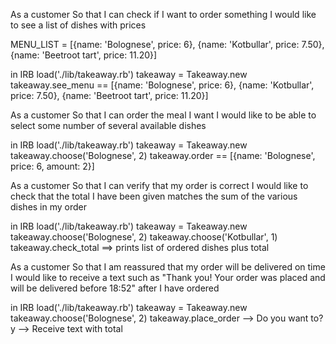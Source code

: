 As a customer
So that I can check if I want to order something
I would like to see a list of dishes with prices

MENU_LIST = [{name: 'Bolognese', price: 6}, {name: 'Kotbullar', price: 7.50}, {name: 'Beetroot tart', price: 11.20}]

in IRB
  load('./lib/takeaway.rb')
  takeaway = Takeaway.new
  takeaway.see_menu == [{name: 'Bolognese', price: 6}, {name: 'Kotbullar', price: 7.50}, {name: 'Beetroot tart', price: 11.20}]

As a customer
So that I can order the meal I want
I would like to be able to select some number of several available dishes

in IRB
  load('./lib/takeaway.rb')
  takeaway = Takeaway.new
  takeaway.choose('Bolognese', 2)
  takeaway.order == [{name: 'Bolognese', price: 6, amount: 2}]

As a customer
So that I can verify that my order is correct
I would like to check that the total I have been given matches the sum of the various dishes in my order

in IRB
  load('./lib/takeaway.rb')
  takeaway = Takeaway.new
  takeaway.choose('Bolognese', 2)
  takeaway.choose('Kotbullar', 1)
  takeaway.check_total
  ==> prints list of ordered dishes plus total


As a customer
So that I am reassured that my order will be delivered on time
I would like to receive a text such as "Thank you! Your order was placed and will be delivered before 18:52" after I have ordered

in IRB
  load('./lib/takeaway.rb')
  takeaway = Takeaway.new
  takeaway.choose('Bolognese', 2)
  takeaway.place_order
  --> Do you want to? y
  --> Receive text with total
